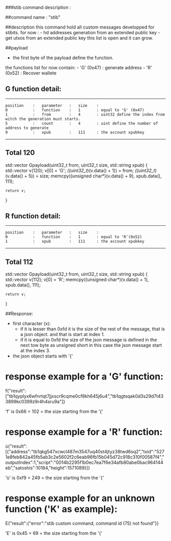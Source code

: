 ###stib command description :

##command name : "stib"

##description
 this command hold all custom messages developped for stibits.
 for now : 
	- hd addresses generation from an extended public key
	- get utxos from an extended public key
 this list is open and it can grow.


##payload

  - the first byte of the payload define the function.

  the functions list for now contain:
    - 'G' (0x47) : generate address
	- 'R' (0x52) : Recover wallete

## G function detail:
_____________________________________________________________
	position	:	parameter	:	size	:
	0			:	function	:	1		: equal to 'G' (0x47)
	1			:	from		:	4		: uint32 define the index from witch the generation must starts.
	5			:	count		:	4		: uint define the number of address to generate
	9			:	xpub		:	111		: the account xpubkey
-------------------------------------------------------------
 Total								120
-------------------------------------------------------------


std::vector<unsigned char> Gpayload(uint32_t from, uint32_t size, std::string xpub) {
	std::vector<unsigned char> v(120);
	v[0] = 'G';
	*((uint32_t*)(v.data() + 1)) = from;
	*((uint32_t*)(v.data() + 5)) = size;
	memcpy((unsigned char*)(v.data() + 9), xpub.data(), 111);
	
	return v;
}

## R function detail:
_____________________________________________________________
	position	:	parameter	:	size	:
	0			:	function	:	1		: equal to 'R'(0x52)
	1			:	xpub		:	111		: the account xpubkey
-------------------------------------------------------------
 Total								112
-------------------------------------------------------------

std::vector<unsigned char> Gpayload(uint32_t from, uint32_t size, std::string xpub) {
	std::vector<unsigned char> v(112);
	v[0] = 'R';
	memcpy((unsigned char*)(v.data() + 1), xpub.data(), 111);
	
	return v;
}

##Response:

  - first character (x):
     - if it is lesser than 0xfd
           it is the size of the rest of the message, that is a json object. and that is start at index 1.
	 - if it is equal to 0xfd
			the size of the json message is defined in the next tow byte as unsigned short
			in this case the json message start at the index 3.
  - the json object starts with '{'

# response example for a 'G' function:
f{"result":["tb1qyplyx6wfnrtqt7jjxscr9cqme0cf8kh645j6u4","tb1qgtsqak0d3s29d7t433899kc0399z9r4h4sru9a"]}

 'f' is 0x66 = 102 = the size starting from the '{'


# response example for a 'R' function:
ù{"result":[{"address":"tb1qkg547xcwcl487m3547uq40st4jtyz38twd6sq2","txid":"5271e8feb842a45fb5ab3c2e5602f2c6eab96fb15b045d72c918c310f00587f4","outputIndex":1,"script":"0014b2295f1b0ec7ea7f6e34afb80abe0bac964144eb","satoshis":10184,"height":1571089}]}

 'ù' is 0xf9 = 249 = the size starting from the '{'


# response example for an unknown function ('K' as example):
E{"result":{"error":"stib custom command, command id (75) not found"}}

 'E' is 0x45 = 69 = the size starting from the '{'

